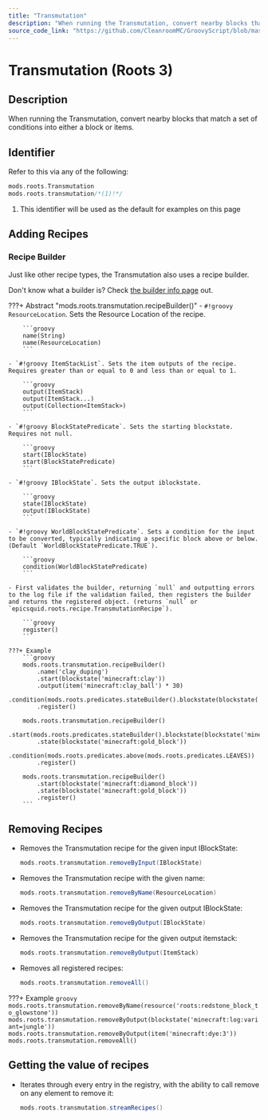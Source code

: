 ```yaml
---
title: "Transmutation"
description: "When running the Transmutation, convert nearby blocks that match a set of conditions into either a block or items."
source_code_link: "https://github.com/CleanroomMC/GroovyScript/blob/master/src/main/java/com/cleanroommc/groovyscript/compat/mods/roots/Transmutation.java"
---
```


# Transmutation (Roots 3)

## Description

When running the Transmutation, convert nearby blocks that match a set of conditions into either a block or items.

## Identifier

Refer to this via any of the following:

```groovy hl_lines="2"
mods.roots.Transmutation
mods.roots.transmutation/*(1)!*/
```

1. This identifier will be used as the default for examples on this page

## Adding Recipes

### Recipe Builder

Just like other recipe types, the Transmutation also uses a recipe builder.

Don't know what a builder is? Check [the builder info page](../../../groovy/builder.md) out.

???+ Abstract "mods.roots.transmutation.recipeBuilder()"
    - `#!groovy ResourceLocation`. Sets the Resource Location of the recipe.

        ```groovy
        name(String)
        name(ResourceLocation)
        ```

    - `#!groovy ItemStackList`. Sets the item outputs of the recipe. Requires greater than or equal to 0 and less than or equal to 1.

        ```groovy
        output(ItemStack)
        output(ItemStack...)
        output(Collection<ItemStack>)
        ```

    - `#!groovy BlockStatePredicate`. Sets the starting blockstate. Requires not null.

        ```groovy
        start(IBlockState)
        start(BlockStatePredicate)
        ```

    - `#!groovy IBlockState`. Sets the output iblockstate.

        ```groovy
        state(IBlockState)
        output(IBlockState)
        ```

    - `#!groovy WorldBlockStatePredicate`. Sets a condition for the input to be converted, typically indicating a specific block above or below. (Default `WorldBlockStatePredicate.TRUE`).

        ```groovy
        condition(WorldBlockStatePredicate)
        ```

    - First validates the builder, returning `null` and outputting errors to the log file if the validation failed, then registers the builder and returns the registered object. (returns `null` or `epicsquid.roots.recipe.TransmutationRecipe`).

        ```groovy
        register()
        ```

    ???+ Example
        ```groovy
        mods.roots.transmutation.recipeBuilder()
            .name('clay_duping')
            .start(blockstate('minecraft:clay'))
            .output(item('minecraft:clay_ball') * 30)
            .condition(mods.roots.predicates.stateBuilder().blockstate(blockstate('minecraft:gold_block')).below().register())
            .register()

        mods.roots.transmutation.recipeBuilder()
            .start(mods.roots.predicates.stateBuilder().blockstate(blockstate('minecraft:yellow_flower:type=dandelion')).properties('type').register())
            .state(blockstate('minecraft:gold_block'))
            .condition(mods.roots.predicates.above(mods.roots.predicates.LEAVES))
            .register()

        mods.roots.transmutation.recipeBuilder()
            .start(blockstate('minecraft:diamond_block'))
            .state(blockstate('minecraft:gold_block'))
            .register()
        ```



## Removing Recipes

- Removes the Transmutation recipe for the given input IBlockState:

    ```groovy
    mods.roots.transmutation.removeByInput(IBlockState)
    ```

- Removes the Transmutation recipe with the given name:

    ```groovy
    mods.roots.transmutation.removeByName(ResourceLocation)
    ```

- Removes the Transmutation recipe for the given output IBlockState:

    ```groovy
    mods.roots.transmutation.removeByOutput(IBlockState)
    ```

- Removes the Transmutation recipe for the given output itemstack:

    ```groovy
    mods.roots.transmutation.removeByOutput(ItemStack)
    ```

- Removes all registered recipes:

    ```groovy
    mods.roots.transmutation.removeAll()
    ```

???+ Example
    ```groovy
    mods.roots.transmutation.removeByName(resource('roots:redstone_block_to_glowstone'))
    mods.roots.transmutation.removeByOutput(blockstate('minecraft:log:variant=jungle'))
    mods.roots.transmutation.removeByOutput(item('minecraft:dye:3'))
    mods.roots.transmutation.removeAll()
    ```

## Getting the value of recipes

- Iterates through every entry in the registry, with the ability to call remove on any element to remove it:

    ```groovy
    mods.roots.transmutation.streamRecipes()
    ```
